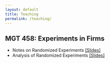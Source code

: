 ```yaml
---
layout: default
title: Teaching
permalink: /teaching/
---
```


 <div class="wrapper">
 <div class="left">
<h2> MGT 458: Experiments in Firms </h2>
	  	<ul class="papers">
			<li> Notes on Randomized Experiments  <a href="/assets/ethnic_cities_2-22-24.pdf">[Slides]</a>
			</li> 
			<li> Analysis of Randomized Experiments <a href="/assets/micro286_10-5-23.pdf">[Slides]</a> </li>
	  	</ul>
</div>
</div>


